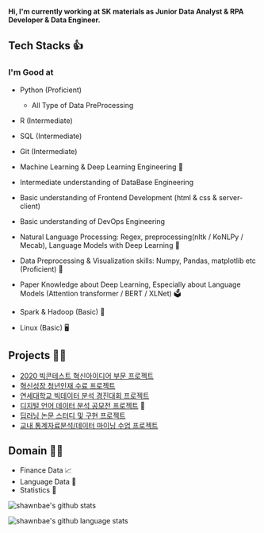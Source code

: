 **Hi, I'm currently working at SK materials as Junior Data Analyst & RPA Developer & Data Engineer.**

## Tech Stacks 👍
### I'm Good at
- Python (Proficient)
  - All Type of Data PreProcessing
- R (Intermediate)
- SQL (Intermediate)
- Git (Intermediate)
- Machine Learning & Deep Learning Engineering 📱
- Intermediate understanding of DataBase Engineering
- Basic understanding of Frontend Development (html & css & server-client)
- Basic understanding of DevOps Engineering

- Natural Language Processing: Regex, preprocessing(nltk / KoNLPy / Mecab), Language Models with Deep Learning 📰
- Data Preprocessing & Visualization skills: Numpy, Pandas, matplotlib etc (Proficient) 🧭
- Paper Knowledge about Deep Learning, Especially about Language Models (Attention transformer / BERT / XLNet) 🗳
- Spark & Hadoop (Basic) 📲
- Linux (Basic) 🖥


## Projects 🧑‍💼
- [2020 빅콘테스트 혁신아이디어 부문 프로젝트](https://github.com/shawnbae/Projects/blob/master/Competition/2020%20%EB%B9%85%EC%BD%98%ED%85%8C%EC%8A%A4%ED%8A%B8%20%ED%98%81%EC%8B%A0%EC%95%84%EC%9D%B4%EB%94%94%EC%96%B4%EB%B6%80%EB%AC%B8/%EC%97%AD%EC%82%BC1701%ED%98%B8.pdf)
- [혁신성장 청년인재 수료 프로젝트](https://github.com/shawnbae/Projects/blob/master/ECOBEE.pdf)
- [연세대학교 빅데이터 분석 경진대회 프로젝트](https://github.com/shawnbae/Projects/tree/master/Competition/%EB%B9%85%EB%8D%B0%EC%9D%B4%ED%84%B0%20%EB%B6%84%EC%84%9D%20%EA%B2%BD%EC%A7%84%EB%8C%80%ED%9A%8C)
- [디지털 언어 데이터 분석 공모전 프로젝트](https://github.com/shawnbae/Projects/tree/master/Competition/%EB%94%94%EC%A7%80%ED%84%B8%20%EC%96%B8%EC%96%B4%20%EB%8D%B0%EC%9D%B4%ED%84%B0%20%EB%B6%84%EC%84%9D%20%EA%B2%BD%EC%A7%84%EB%8C%80%ED%9A%8C) 🥇
- [딥러닝 논문 스터디 및 구현 프로젝트](https://github.com/shawnbae/Projects/tree/master/DeepLearning) 
- [교내 통계자료분석/데이터 마이닝 수업 프로젝트](https://github.com/shawnbae/Projects/tree/master/Classes)



## Domain 🚴‍♀️
- Finance Data 📈
- Language Data 📄
- Statistics 📖

![shawnbae's github stats](https://github-readme-stats.vercel.app/api?username=shawnbae&show_icons=true&theme=radical)

![shawnbae's github language stats](https://github-readme-stats.vercel.app/api/top-langs/?username=shawnbae&theme=radical)
